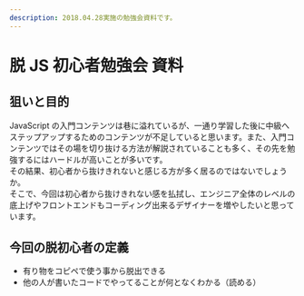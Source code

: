 ```yaml
---
description: 2018.04.28実施の勉強会資料です。
---
```


# 脱 JS 初心者勉強会 資料

## 狙いと目的

JavaScript の入門コンテンツは巷に溢れているが、一通り学習した後に中級へステップアップするためのコンテンツが不足していると思います。また、入門コンテンツではその場を切り抜ける方法が解説されていることも多く、その先を勉強するにはハードルが高いことが多いです。  
その結果、初心者から抜けきれないと感じる方が多く居るのではないでしょうか。  
そこで、今回は初心者から抜けきれない感を払拭し、エンジニア全体のレベルの底上げやフロントエンドもコーディング出来るデザイナーを増やしたいと思っています。

## 今回の脱初心者の定義

* 有り物をコピペで使う事から脱出できる
* 他の人が書いたコードでやってることが何となくわかる（読める）
